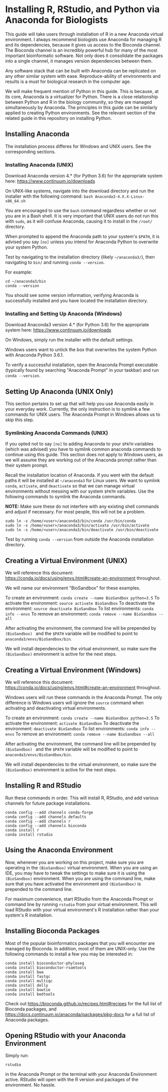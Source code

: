 # Installing R, RStudio, and Python via Anaconda for Biologists

This guide will take users through installation of R in a new Anaconda virtual environment. I always recommend biologists use
Anaconda for managing R and its dependencies, because it gives us access to the Bioconda channel. The Bioconda channel
is an incredibly powerful hub for many of the most important bioinformatic software. Not only does it consolidate the packages
into a single channel, it manages version dependencies between them.

Any software stack that can be built with Anaconda can be replicated on any other similar system with ease. Reproduce-ability
of environments and results is a must for biological research in the computer age.

We will make frequent mention of Python in this guide. This is because, at its core, Anaconda is a virtualizer for Python. There
is a close relationship between Python and R in the biology community, so they are managed simultaneously by Anaconda. The
principles in this guide can be similarly applied to creating Python environments. See the relevant section of the related
guide in this repository on installing Python.

## Installing Anaconda

The installation process differes for Windows and UNIX users. See the corresponding sections.

### Installing Anaconda (UNIX)

Download Anaconda version 4.\* (for Python 3.6) for the appropriate system here: https://www.continuum.io/downloads

On UNIX-like systems, navigate into the download directory and run the installer with the following command:
`bash Anaconda3-4.X.X-Linux-x86_64.sh`

You are encouraged to use the `bash` command regardless whether or not you are in a Bash shell. It is very important that UNIX users do not run this with `sudo`, as it will confuse Anaconda, causing it to install in the `/root/` directory.

When prompted to append the Anaconda path to your system's `$PATH`, it is advised you say `[no]` unless you intend for Anaconda Python to overwrite your system Python.

Test by navigating to the installation directory (likely `~/anaconda3/`), then navigating to `bin/` and running `conda --version`.

For example:

```
cd ~/anaconda3/bin
conda --version
```

You should see some version information, verifying Anaconda is successfully installed and you have located the installation directory.


### Installing and Setting Up Anaconda (Windows)

Download Anaconda3 version 4.\* (for Python 3.6) for the appropriate system here: https://www.continuum.io/downloads

On Windows, simply run the installer with the default settings.

Windows users want to untick the box that overwrites the system Python with Anaconda Python 3.6.1.

To verify a successful installation, open the Anaconda Prompt executable (typically found by searching "Anaconda Prompt" in your taskbar) and run `conda --version`. 



## Setting Up Anaconda (UNIX Only)

This section pertains to set up that will help you use Anaconda easily in your everyday work. Currently, the only instruction is to symlink a few commands for UNIX users. The Anaconda Prompt in Windows allows us to skip this step.

### Symlinking Anaconda Commands (UNIX)

If you opted not to say `[no]` to adding Anaconda to your `$PATH` variables (which was advised) you have to symlink common anaconda commands to continue using this guide. This
section does not apply to Windows users, as we will assume they are working out of the Anaconda prompt rather than their system prompt.

Recall the installation location of Anaconda. If you went with the default paths it will be installed at `~/anaconda3` for Linux users. We want to symlink `conda`, `activate`, and `deactivate` so that we can manage virtual environments without messing with our system `$PATH` variables. Use the following commands to symlink the Anaconda commands.

**NOTE:** Make sure these do not interfere with any existing shell commands and adjust if necessary. For most people, this will not be a problem.

```
sudo ln -s /home/<user>/anaconda3/bin/conda /usr/bin/conda
sudo ln -s /home/<user>/anaconda3/bin/activate /usr/bin/activate
sudo ln -s /home/<user>/anaconda3/bin/deactivate /usr/bin/deactivate
```

Test by running `conda --version` from outside the Anaconda installation directory.





## Creating a Virtual Environment (UNIX)

We will reference this document: https://conda.io/docs/using/envs.html#create-an-environment throughout.

We will name our environment "BioSandbox" for these examples.

To create an environment: `conda create --name BioSandbox python=3.5`
To activate the environment: `source activate BioSandbox`
To deactivate the environment: `source deactivate BioSandbox`
To list environments: `conda info --envs`
To remove an environment: `conda remove --name BioSandbox --all`

After activating the environment, the command line will be prepended by `(BioSandbox) ` and the `$PATH` variable will be modified to point to `anaconda3/envs/BioSandbox/bin`.

We will install dependencies to the virtual environment, so make sure the `(BioSandbox)` environment is active for the next steps.


## Creating a Virtual Environment (Windows)

We will reference this document: https://conda.io/docs/using/envs.html#create-an-environment throughout.

Windows users will run these commands in the Anaconda Prompt. The only difference is Windows users will ignore the `source` command when acitvating and deactivating virtual environments.

To create an environment: `conda create --name BioSandbox python=3.5`
To activate the environment: `activate BioSandbox`
To deactivate the environment: `deactivate BioSandbox`
To list environments: `conda info --envs`
To remove an environment: `conda remove --name BioSandbox --all`

After activating the environment, the command line will be prepended by `(BioSandbox) ` and the `$PATH` variable will be modified to point to `anaconda3/envs/BioSandbox/bin`.

We will install dependencies to the virtual environment, so make sure the `(BioSandbox)` environment is active for the next steps.



## Installing R and RStudio

Run these commands in order. This will install R, RStudio, and add various channels for future package installations. 

```
conda config --add channels conda-forge
conda config --add channels defaults
conda config --add channels r
conda config --add channels bioconda
conda install r
conda install rstudio
```

## Using the Anaconda Environment

Now, whenever you are working on this project, make sure you are operating in the `(BioSandbox)` virtual environment. When you are using an IDE, you may have to tweak the settings to make sure it is using the `(BioSandbox)` environment. When you are using the command line, make sure that you have activated the environment and `(BioSandbox)` is prepended to the command line.

For maximum convenience, start RStudio from the Anaconda Prompt or command line by running `rstudio` from your virtual environment. This will load
RStudio with your virtual environment's R installation rather than your system's R installation.


## Installing Bioconda Packages

Most of the popular bioinformatics packages that you will encounter are managed by Bioconda. In addition,
most of them are UNIX-only. Use the following commands to install a few you may be interested in:

```
conda install bioconductor-phyloseq
conda install bioconductor-rsamtools
conda install bwa
conda install fastqc
conda install multiqc
conda install delly
conda install bowtie
conda install bedtools
```

Check out https://bioconda.github.io/recipes.html#recipes for the full list of Bioconda packages, and https://docs.continuum.io/anaconda/packages/pkg-docs for a full list of Anaconda packages.

## Opening RStudio with your Anaconda Environment
Simply run:
```
rstudio
```
in the Anaconda Prompt or the terminal with your Anaconda Environment active. RStudio will open with the R version and packages of the environment. No hassle.
